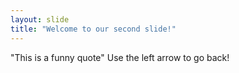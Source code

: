 ```yaml
---
layout: slide
title: "Welcome to our second slide!"
---
```

"This is a funny quote"
Use the left arrow to go back!
